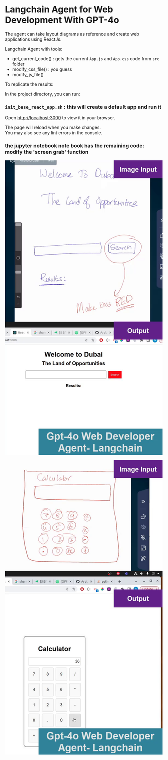 # Langchain Agent for Web Development With GPT-4o

The agent can take layout diagrams as reference and create web applications using ReactJs.

Langchain Agent with tools:

 - get_current_code() : gets the current `App.js` and `App.css` code from `src` folder
 - modify_css_file() : you guess
 - modify_js_file()

To replicate the results:

In the project directory, you can run:

### `init_base_react_app.sh` : this will create a default app and run it

Open [http://localhost:3000](http://localhost:3000) to view it in your browser.

The page will reload when you make changes.\
You may also see any lint errors in the console.

### the jupyter notebook note book has the remaining code: modify the 'screen grab' function


![screenshot1](https://github.com/kvsnoufal/webdevagent/blob/main/docs/img1.png)

![screenshot1](https://github.com/kvsnoufal/webdevagent/blob/main/docs/img2.png)

